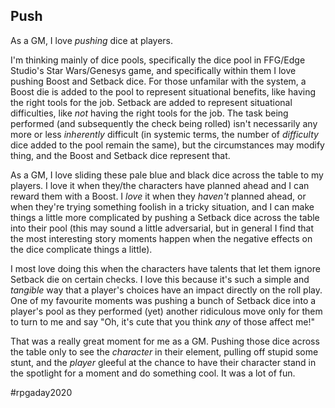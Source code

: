 ## Push

As a GM, I love _pushing_ dice at players. 

I'm thinking mainly of dice pools, specifically the dice pool in FFG/Edge
Studio's Star Wars/Genesys game, and specifically within them I love pushing
Boost and Setback  dice. For those unfamilar with the system, a Boost die is
added to the pool to represent situational benefits, like having the right tools
for the job. Setback are added to represent situational difficulties, like _not_
having the right tools for the job. The task being performed (and subsequently
the check being rolled) isn't necessarily any more or less _inherently_
difficult (in systemic terms, the number of _difficulty_ dice added to the pool
remain the same), but the circumstances may modify thing, and the Boost and
Setback dice represent that.

As a GM, I love sliding these pale blue and black dice across the table to my
players. I love it when they/the characters have planned ahead and I can reward
them with a Boost. I _love_ it when they _haven't_ planned ahead, or when
they're trying something foolish in a tricky situation, and I can make things a
little more complicated by pushing a Setback dice across the table into their
pool (this may sound a little adversarial, but in general I find that the most
interesting story moments happen when the negative effects on the dice
complicate things a little).

I most love doing this when the characters have talents that let them ignore
Setback die on certain checks. I love this because it's such a simple and
_tangible_ way that a player's choices have an impact directly on the roll play.
One of my favourite moments was pushing a bunch of Setback dice into a player's
pool as they performed (yet) another ridiculous move only for them to turn to me
and say "Oh, it's cute that you think _any_ of those affect me!"

That was a really great moment for me as a GM. Pushing those dice across the table
only to see the _character_ in their element, pulling off stupid some stunt, and
the _player_ gleeful at the chance to have their character stand in the
spotlight for a moment and do something cool. It was a lot of fun.

#rpgaday2020